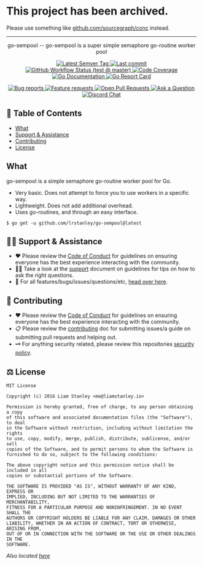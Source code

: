 # This project has been archived.

Please use something like [github.com/sourcegraph/conc](https://github.com/sourcegraph/conc) instead.

--------------------------------------

<!-- template:begin:header -->
<!-- do not edit anything in this "template" block, its auto-generated -->
<p align="center">go-sempool -- go-sempool is a super simple semaphore go-routine worker pool</p>
<p align="center">
  <a href="https://github.com/lrstanley/go-sempool/tags">
    <img title="Latest Semver Tag" src="https://img.shields.io/github/v/tag/lrstanley/go-sempool?style=flat-square">
  </a>
  <a href="https://github.com/lrstanley/go-sempool/commits/master">
    <img title="Last commit" src="https://img.shields.io/github/last-commit/lrstanley/go-sempool?style=flat-square">
  </a>


  <a href="https://github.com/lrstanley/go-sempool/actions?query=workflow%3Atest+event%3Apush">
    <img title="GitHub Workflow Status (test @ master)" src="https://img.shields.io/github/workflow/status/lrstanley/go-sempool/test/master?label=test&style=flat-square&event=push">
  </a>

  <a href="https://codecov.io/gh/lrstanley/go-sempool">
    <img title="Code Coverage" src="https://img.shields.io/codecov/c/github/lrstanley/go-sempool/master?style=flat-square">
  </a>

  <a href="https://pkg.go.dev/github.com/lrstanley/go-sempool">
    <img title="Go Documentation" src="https://pkg.go.dev/badge/github.com/lrstanley/go-sempool?style=flat-square">
  </a>
  <a href="https://goreportcard.com/report/github.com/lrstanley/go-sempool">
    <img title="Go Report Card" src="https://goreportcard.com/badge/github.com/lrstanley/go-sempool?style=flat-square">
  </a>
</p>
<p align="center">
  <a href="https://github.com/lrstanley/go-sempool/issues?q=is:open+is:issue+label:bug">
    <img title="Bug reports" src="https://img.shields.io/github/issues/lrstanley/go-sempool/bug?label=issues&style=flat-square">
  </a>
  <a href="https://github.com/lrstanley/go-sempool/issues?q=is:open+is:issue+label:enhancement">
    <img title="Feature requests" src="https://img.shields.io/github/issues/lrstanley/go-sempool/enhancement?label=feature%20requests&style=flat-square">
  </a>
  <a href="https://github.com/lrstanley/go-sempool/pulls">
    <img title="Open Pull Requests" src="https://img.shields.io/github/issues-pr/lrstanley/go-sempool?label=prs&style=flat-square">
  </a>
  <a href="https://github.com/lrstanley/go-sempool/discussions/new?category=q-a">
    <img title="Ask a Question" src="https://img.shields.io/badge/support-ask_a_question!-blue?style=flat-square">
  </a>
  <a href="https://liam.sh/chat"><img src="https://img.shields.io/badge/discord-bytecord-blue.svg?style=flat-square" title="Discord Chat"></a>
</p>
<!-- template:end:header -->

<!-- template:begin:toc -->
<!-- do not edit anything in this "template" block, its auto-generated -->
## :link: Table of Contents

  - [What](#what)
  - [Support &amp; Assistance](#raising_hand_man-support--assistance)
  - [Contributing](#handshake-contributing)
  - [License](#balance_scale-license)
<!-- template:end:toc -->

## What

go-sempool is a simple semaphore go-routine worker pool for Go.

- Very basic. Does not attempt to force you to use workers in a specific way.
- Lightweight. Does not add additional overhead.
- Uses go-routines, and through an easy interface.

<!-- template:begin:goget -->
<!-- do not edit anything in this "template" block, its auto-generated -->
```console
$ go get -u github.com/lrstanley/go-sempool@latest
```
<!-- template:end:goget -->

<!-- template:begin:support -->
<!-- do not edit anything in this "template" block, its auto-generated -->
## :raising_hand_man: Support & Assistance

   * :heart: Please review the [Code of Conduct](.github/CODE_OF_CONDUCT.md) for
     guidelines on ensuring everyone has the best experience interacting with
     the community.
   * :raising_hand_man: Take a look at the [support](.github/SUPPORT.md) document on
     guidelines for tips on how to ask the right questions.
   * :lady_beetle: For all features/bugs/issues/questions/etc, [head over here](https://github.com/lrstanley/go-sempool/issues/new/choose).
<!-- template:end:support -->

<!-- template:begin:contributing -->
<!-- do not edit anything in this "template" block, its auto-generated -->
## :handshake: Contributing

   * :heart: Please review the [Code of Conduct](.github/CODE_OF_CONDUCT.md) for guidelines
     on ensuring everyone has the best experience interacting with the
	   community.
   * :clipboard: Please review the [contributing](.github/CONTRIBUTING.md) doc for submitting
     issues/a guide on submitting pull requests and helping out.
   * :old_key: For anything security related, please review this repositories [security policy](https://github.com/lrstanley/go-sempool/security/policy).
<!-- template:end:contributing -->

<!-- template:begin:license -->
<!-- do not edit anything in this "template" block, its auto-generated -->
## :balance_scale: License

```
MIT License

Copyright (c) 2016 Liam Stanley <me@liamstanley.io>

Permission is hereby granted, free of charge, to any person obtaining a copy
of this software and associated documentation files (the "Software"), to deal
in the Software without restriction, including without limitation the rights
to use, copy, modify, merge, publish, distribute, sublicense, and/or sell
copies of the Software, and to permit persons to whom the Software is
furnished to do so, subject to the following conditions:

The above copyright notice and this permission notice shall be included in all
copies or substantial portions of the Software.

THE SOFTWARE IS PROVIDED "AS IS", WITHOUT WARRANTY OF ANY KIND, EXPRESS OR
IMPLIED, INCLUDING BUT NOT LIMITED TO THE WARRANTIES OF MERCHANTABILITY,
FITNESS FOR A PARTICULAR PURPOSE AND NONINFRINGEMENT. IN NO EVENT SHALL THE
AUTHORS OR COPYRIGHT HOLDERS BE LIABLE FOR ANY CLAIM, DAMAGES OR OTHER
LIABILITY, WHETHER IN AN ACTION OF CONTRACT, TORT OR OTHERWISE, ARISING FROM,
OUT OF OR IN CONNECTION WITH THE SOFTWARE OR THE USE OR OTHER DEALINGS IN THE
SOFTWARE.
```

_Also located [here](LICENSE)_
<!-- template:end:license -->
